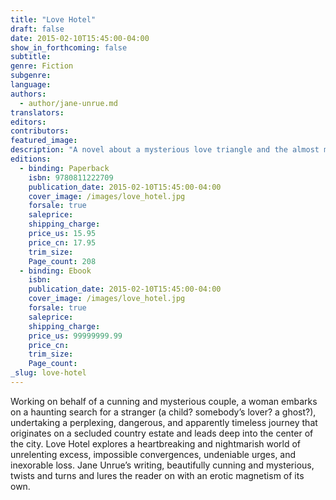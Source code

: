 ```yaml
---
title: "Love Hotel"
draft: false
date: 2015-02-10T15:45:00-04:00
show_in_forthcoming: false
subtitle:
genre: Fiction
subgenre:
language:
authors:
  - author/jane-unrue.md
translators:
editors:
contributors:
featured_image:
description: "A novel about a mysterious love triangle and the almost mythological power of eros—and its potentially lethal danger. "
editions:
  - binding: Paperback
    isbn: 9780811222709
    publication_date: 2015-02-10T15:45:00-04:00
    cover_image: /images/love_hotel.jpg
    forsale: true
    saleprice:
    shipping_charge:
    price_us: 15.95
    price_cn: 17.95
    trim_size:
    Page_count: 208
  - binding: Ebook
    isbn:
    publication_date: 2015-02-10T15:45:00-04:00
    cover_image: /images/love_hotel.jpg
    forsale: true
    saleprice:
    shipping_charge:
    price_us: 99999999.99
    price_cn:
    trim_size:
    Page_count:
_slug: love-hotel
---
```


Working on behalf of a cunning and mysterious couple, a woman embarks on a haunting search for a stranger (a child? somebody’s lover? a ghost?), undertaking a perplexing, dangerous, and apparently timeless journey that originates on a secluded country estate and leads deep into the center of the city. Love Hotel explores a heartbreaking and nightmarish world of unrelenting excess, impossible convergences, undeniable urges, and inexorable loss. Jane Unrue’s writing, beautifully cunning and mysterious, twists and turns and lures the reader on with an erotic magnetism of its own. 

